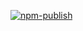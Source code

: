 [![npm-publish](https://github.com/sweetbunsasha/hexlet-jest/workflows/npm-publish.yml/badge.svg)](https://github.com/sweetbunsasha/hexlet-jest/actions)


